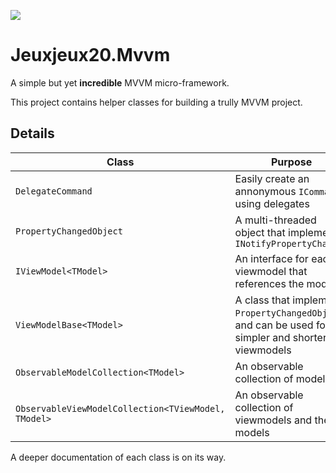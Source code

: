 [![](https://img.shields.io/nuget/v/Jeuxjeux20.Mvvm.svg?style=plastic)](https://www.nuget.org/packages/Jeuxjeux20.Mvvm/)
# Jeuxjeux20.Mvvm
A simple but yet __incredible__ MVVM micro-framework.

This project contains helper classes for building a trully MVVM project.

## Details

| Class                                               | Purpose                                                                                            |
|-----------------------------------------------------|----------------------------------------------------------------------------------------------------|
| `DelegateCommand`                                   | Easily create an annonymous `ICommand` using delegates                                                          |
| `PropertyChangedObject`                             | A multi-threaded object that implements `INotifyPropertyChanged`                                  |
| `IViewModel<TModel>`                                | An interface for each viewmodel that references the model                                          |
| `ViewModelBase<TModel>`                             | A class that implements `PropertyChangedObject`,  and can be used for simpler and shorter viewmodels |
| `ObservableModelCollection<TModel>`                      | An observable collection of models                                                                 |
| `ObservableViewModelCollection<TViewModel, TModel>` | An observable collection of viewmodels and their models                                            |

A deeper documentation of each class is on its way.

